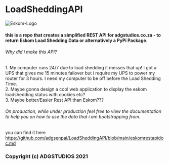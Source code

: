# LoadSheddingAPI

![Eskom-Logo](https://user-images.githubusercontent.com/45560312/140890864-9a1280ae-091c-432a-aa89-ad0a4f064df7.png)

#### this is a repo that creates a simplified REST API for adgstudios.co.za - to return Eskom Load Shedding Data or alternatively a PyPi Package.

###### Why did i make this API?
<p>
  1. My computer runs 24/7 due to load shedding it messes that up! I got a UPS that gives me 15 minutes failover but i require my UPS to power my router for 3 hours. I need my computer to be off before the Load Shedding Time.
  <br>
  2. Maybe gonna design a cool web application to display the eskom loadshedding status with cookies etc?
  <br>
  3. Maybe better/Easier Rest API than Eskom???
</p>



###### On production, while under production feel free to view the documentation to help you on how to use the data that i am bootstrapping from.

you can find it here
https://github.com/adgsenpai/LoadSheddingAPI/blob/main/eskomrestapidoc.md

### Copyright (c) ADGSTUDIOS 2021

